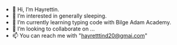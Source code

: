 - 👋 Hi, I’m Hayrettin.
- 👀 I’m interested in generally sleeping.
- 🌱 I’m currently learning typing code with Bilge Adam Academy. 
- 💞️ I’m looking to collaborate on ...
- 📫 You can reach me with "hayretttind20@gmai.com"

<!---
demirHayrettin/demirHayrettin is a ✨ special ✨ repository because its `README.md` (this file) appears on your GitHub profile.
You can click the Preview link to take a look at your changes.
--->

